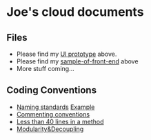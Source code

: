 # Joe's cloud documents

## Files
  - Please find my [UI prototype](https://github.com/sfpprxy/myhub/tree/master/UI%20Prototype) above.
  - Please find my [sample-of-front-end](https://github.com/sfpprxy/myhub/tree/master/sample-of-front-end) above
  - More stuff coming...

## Coding Conventions
  - [Naming standards](https://msdn.microsoft.com/en-us/library/x2dbyw72(v=vs.71).aspx) [Example](https://raw.githubusercontent.com/sfpprxy/myhub/master/Archive/Project%20C%23%20-%207.png)
  - [Commenting conventions](https://msdn.microsoft.com/zh-cn/library/ff926074.aspx#Anchor_2)
  - [Less than 40 lines in a method](https://raw.githubusercontent.com/sfpprxy/myhub/master/Archive/Project%20C%23%20-%208.png)
  - [Modularity&Decoupling](http://www.answers.com/Q/What_does_Decoupling_mean_in_Object_Oriented_System)

